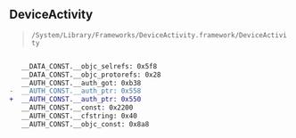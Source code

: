 ## DeviceActivity

> `/System/Library/Frameworks/DeviceActivity.framework/DeviceActivity`

```diff

   __DATA_CONST.__objc_selrefs: 0x5f8
   __DATA_CONST.__objc_protorefs: 0x28
   __AUTH_CONST.__auth_got: 0xb38
-  __AUTH_CONST.__auth_ptr: 0x558
+  __AUTH_CONST.__auth_ptr: 0x550
   __AUTH_CONST.__const: 0x2200
   __AUTH_CONST.__cfstring: 0x40
   __AUTH_CONST.__objc_const: 0x8a8

```
